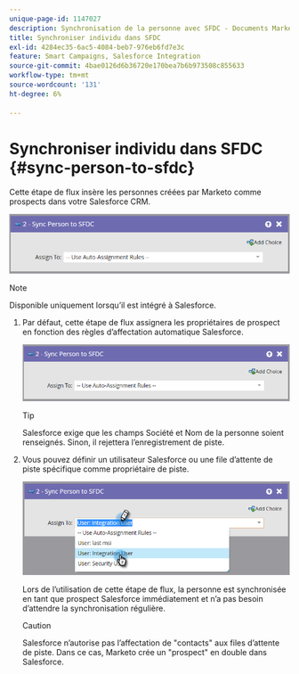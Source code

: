 ```yaml
---
unique-page-id: 1147027
description: Synchronisation de la personne avec SFDC - Documents Marketo - Documentation du produit
title: Synchroniser individu dans SFDC
exl-id: 4284ec35-6ac5-4084-beb7-976eb6fd7e3c
feature: Smart Campaigns, Salesforce Integration
source-git-commit: 4bae0126d6b36720e170bea7b6b973508c855633
workflow-type: tm+mt
source-wordcount: '131'
ht-degree: 6%

---
```


# Synchroniser individu dans SFDC {#sync-person-to-sfdc}

Cette étape de flux insère les personnes créées par Marketo comme prospects dans votre Salesforce CRM.

![](assets/sync-person-to-sfdc.png)

>[!NOTE]
>
>Disponible uniquement lorsqu’il est intégré à Salesforce.

1. Par défaut, cette étape de flux assignera les propriétaires de prospect en fonction des règles d’affectation automatique Salesforce.

   ![](assets/sync-person-to-sfdc.png)

   >[!TIP]
   >
   >Salesforce exige que les champs Société et Nom de la personne soient renseignés. Sinon, il rejettera l’enregistrement de piste.

1. Vous pouvez définir un utilisateur Salesforce ou une file d’attente de piste spécifique comme propriétaire de piste.

   ![](assets/sync-person-to-sfdc-2.png)

   Lors de l’utilisation de cette étape de flux, la personne est synchronisée en tant que prospect Salesforce immédiatement et n’a pas besoin d’attendre la synchronisation régulière.

   >[!CAUTION]
   >
   >Salesforce n’autorise pas l’affectation de &quot;contacts&quot; aux files d’attente de piste. Dans ce cas, Marketo crée un &quot;prospect&quot; en double dans Salesforce.
